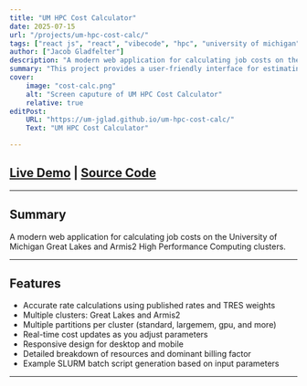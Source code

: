 ```yaml
---
title: "UM HPC Cost Calculator" 
date: 2025-07-15
url: "/projects/um-hpc-cost-calc/"
tags: ["react js", "react", "vibecode", "hpc", "university of michigan", "great lakes", "armis2"]
author: ["Jacob Gladfelter"]
description: "A modern web application for calculating job costs on the University of Michigan Great Lakes and Armis2 High Performance Computing clusters." 
summary: "This project provides a user-friendly interface for estimating the costs associated with running jobs on high-performance computing resources."
cover:
    image: "cost-calc.png"
    alt: "Screen caputure of UM HPC Cost Calculator"
    relative: true
editPost:
    URL: "https://um-jglad.github.io/um-hpc-cost-calc/"
    Text: "UM HPC Cost Calculator"

---
```


## [Live Demo](https://um-jglad.github.io/um-hpc-cost-calc/) | [Source Code](https://github.com/um-jglad/um-hpc-cost-calc)

---
## Summary
A modern web application for calculating job costs on the University of Michigan Great Lakes and Armis2 High Performance Computing clusters.

---

## Features

- Accurate rate calculations using published rates and TRES weights
- Multiple clusters: Great Lakes and Armis2
- Multiple partitions per cluster (standard, largemem, gpu, and more)
- Real-time cost updates as you adjust parameters
- Responsive design for desktop and mobile
- Detailed breakdown of resources and dominant billing factor
- Example SLURM batch script generation based on input parameters

---
